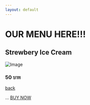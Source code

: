 ```yaml
---
layout: default
---
```


# OUR MENU HERE!!!
## Strewbery Ice Cream 


![Image](https://github.com/user-attachments/assets/9f56805b-bbe7-405f-8b74-a81a6ab470bd)


### 50 บาท

[back](./)


<head>
  <meta charset="UTF-8" />
  <meta name="viewport" content="width=device-width, initial-scale=1.0" />
  <title>My Cool Site</title>
  <link href="https://cdn.jsdelivr.net/npm/tailwindcss@2.2.19/dist/tailwind.min.css" rel="stylesheet">
  
  <!-- Facebook Pixel Code -->
  <!-- Meta Pixel Code -->
<script>
!function(f,b,e,v,n,t,s)
{if(f.fbq)return;n=f.fbq=function(){n.callMethod?
n.callMethod.apply(n,arguments):n.queue.push(arguments)};
if(!f._fbq)f._fbq=n;n.push=n;n.loaded=!0;n.version='2.0';
n.queue=[];t=b.createElement(e);t.async=!0;
t.src=v;s=b.getElementsByTagName(e)[0];
s.parentNode.insertBefore(t,s)}(window, document,'script',
'https://connect.facebook.net/en_US/fbevents.js');
fbq('init', '704845828599877');
fbq('track', 'PageView');
</script>
<noscript><img height="1" width="1" style="display:none"
src="https://www.facebook.com/tr?id=704845828599877&ev=PageView&noscript=1"
/></noscript>
<!-- End Meta Pixel Code -->

<body>
  ...
  <script>
    fbq('track', 'Purchase', {currency: "THB", value: 50.00});
  </script>

<body>
<a href="#" class="track-purchase">BUY NOW</a>
<script>
document.querySelector('.track-purchase').addEventListener('click', function(event) {
  event.preventDefault();
  if (typeof fbq !== 'undefined') {
    fbq('track', 'Purchase', {
      currency: "USD",
      value: 30.00,
      content_name: "Strewbery Ice Cream"
    });
  }
  setTimeout(() => { window.location.href = "URL_หน้าสั่งซื้อ"; }, 300);
});
</script>
</body>
